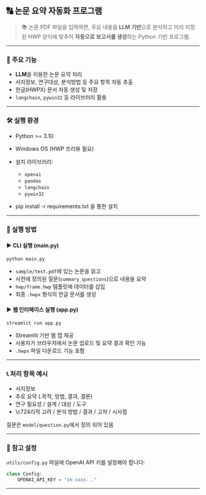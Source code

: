 ## 🔠 논문 요약 자동화 프로그램

> 📚 논문 PDF 파일을 입력하면, 주요 내용을 **LLM 기반**으로 분석하고 미리 지정된 HWP 양식에 맞추어 **자동으로 보고서를 생성**하는 Python 기반 프로그램.

---

### 📌 주요 기능

* **LLM**을 이용한 논문 요약 처리
* 서지정보, 연구대상, 분석방법 등 주요 항목 자동 추출
* 한글(HWPX) 문서 자동 생성 및 저장
* `langchain`, `pywin32` 등 라이브러리 활용

---

### 🛠️ 실행 환경

* Python >= 3.10
* Windows OS (HWP 프리뷰 필요)
* 설치 라이브러리:

  * `openai`
  * `pandas`
  * `langchain`
  * `pywin32`

* pip install -r requirements.txt 을 통한 설치 
---

### 🚀 실행 방법

#### ▶ CLI 실행 (main.py)

```bash
python main.py
```

* `sample/test.pdf`에 있는 논문을 읽고
* 사전에 정의된 질문(`summary_questions`)으로 내용을 요약
* `hwp/frame.hwp` 템플릿에 데이터를 삽입
* 최종 `.hwpx` 형식의 한글 문서를 생성

#### ▶ 웹 인터페이스 실행 (app.py)

```bash
streamlit run app.py
```

* Streamlit 기반 웹 앱 제공
* 사용자가 브라우저에서 논문 업로드 및 요약 결과 확인 가능
* `.hwpx` 파일 다운로드 기능 포함

---

### 📞 처리 항목 예시

* 서지정보
* 추로 요약 (.목적, 방법, 결과, 결론)
* 연구 필요성 / 설계 / 대상 / 도구
* \c724리적 고려 / 분석 방법 / 결과 / 고차 / 시사점

질문은 `model/question.py`에서 정의 되어 있음

---

### 📅 참고 설정

`utils/config.py` 파일에 OpenAI API 키를 설정해야 합니다:

```python
class Config:
    OPENAI_API_KEY = "sk-xxxx..."
```

---

